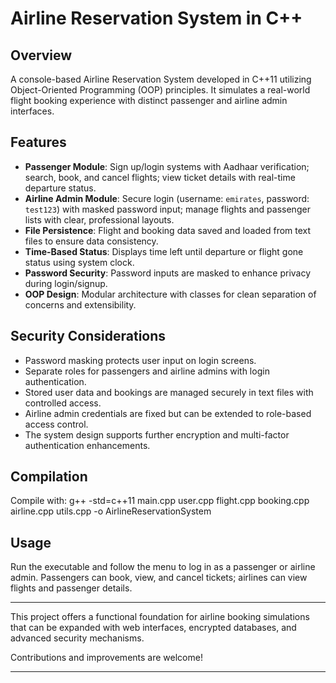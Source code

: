 # Airline Reservation System in C++

## Overview

A console-based Airline Reservation System developed in C++11 utilizing Object-Oriented Programming (OOP) principles. It simulates a real-world flight booking experience with distinct passenger and airline admin interfaces.

## Features

- **Passenger Module**: Sign up/login systems with Aadhaar verification; search, book, and cancel flights; view ticket details with real-time departure status.
- **Airline Admin Module**: Secure login (username: `emirates`, password: `test123`) with masked password input; manage flights and passenger lists with clear, professional layouts.
- **File Persistence**: Flight and booking data saved and loaded from text files to ensure data consistency.
- **Time-Based Status**: Displays time left until departure or flight gone status using system clock.
- **Password Security**: Password inputs are masked to enhance privacy during login/signup.
- **OOP Design**: Modular architecture with classes for clean separation of concerns and extensibility.

## Security Considerations

- Password masking protects user input on login screens.
- Separate roles for passengers and airline admins with login authentication.
- Stored user data and bookings are managed securely in text files with controlled access.
- Airline admin credentials are fixed but can be extended to role-based access control.
- The system design supports further encryption and multi-factor authentication enhancements.

## Compilation

Compile with: g++ -std=c++11 main.cpp user.cpp flight.cpp booking.cpp airline.cpp utils.cpp -o AirlineReservationSystem


## Usage

Run the executable and follow the menu to log in as a passenger or airline admin. Passengers can book, view, and cancel tickets; airlines can view flights and passenger details.

---

This project offers a functional foundation for airline booking simulations that can be expanded with web interfaces, encrypted databases, and advanced security mechanisms.

Contributions and improvements are welcome!

---


